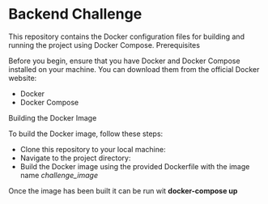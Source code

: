 # Backend Challenge

This repository contains the Docker configuration files for building and running the project using Docker Compose.
Prerequisites

Before you begin, ensure that you have Docker and Docker Compose installed on your machine. You can download them from the official Docker website:

- Docker
- Docker Compose

Building the Docker Image

To build the Docker image, follow these steps:

- Clone this repository to your local machine:
- Navigate to the project directory:
- Build the Docker image using the provided Dockerfile with the image name _challenge_image_

Once the image has been built it can be run wit __docker-compose up__ 
